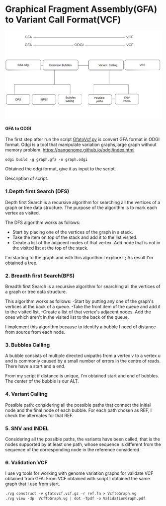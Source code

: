 # Graphical Fragment Assembly(GFA) to Variant Call Format(VCF)

![](/figures/recapscript.png)

#### GFA to ODGI
The first step after run the script [GfatoVcf.py](/VGpop/GfatoVCF.py) is convert GFA format in ODGI format.
Odgi is a tool that manipulate variation graphs,large graph without memory problem.
https://pangenome.github.io/odgi/index.html

```
odgi build -g graph.gfa -o graph.odgi
```
Obtained the odgi format, give it as input to the script. 

Description of script.


### 1.Depth first Search (DFS)

Depth first Search is a recursive algorithm for searching all the vertices of a graph or tree data structure. The purpose of the algorithm is to mark each vertex as visited.

The DFS algorithm works as follows:
- Start by placing one of the vertices of the graph in a stack.
- Take the item on top of the stack and add it to the list visited.
- Create a list of the adjacent nodes of that vertex. Add node that is not in the visited list at the top of the stack.

I'm starting to the graph and with this algorithm I explore it; As result I'm obtained a tree.

### 2. Breadth first Search(BFS)

Breadth first Search is a recursive algorithm for searching all the vertices of a graph or tree data structure.

This algorithm works as follows:
-Start by putting any one of the graph's vertices at the back of a queue.
-Take the front item of the queue and add it to the visited list.
-Create a list of that vertex's adjacent nodes. Add the ones which aren't in the visited list to the back of the queue.

I implement this algorithm because to identify a bubble I need of distance from source from each node. 

### 3. Bubbles Calling

A bubble consists of multiple directed unipaths from a vertex v to a vertex u and is commonly caused by a small number of errors in the centre of reads. There have a start and a end.

From my script if distance is unique, I'm obtained start and end of bubbles. The center of the bubble is our ALT. 

### 4. Variant Calling

Possible path: considering all the possible paths that connect the initial node and the final node of each bubble.                   For each path chosen as REF, I check the alternates for that REF.

### 5. SNV and INDEL

Considering all the possible paths, the variants have been called, that is the nodes supported by at least one path, whose sequence is different from the sequence of the corresponding node in the reference considered.

### 6. Validation VCF

I use vg tools for working with genome variation graphs for validate VCF obtained from GFA. 
From VCF obtained with script I obtained the same graph that I use from start. 

```
./vg construct -v gfatovcf.vcf.gz -r ref.fa > VcftoGraph.vg
./vg view -dp  VcfToGraph.vg | dot -Tpdf -o ValidationGraph.pdf

```

